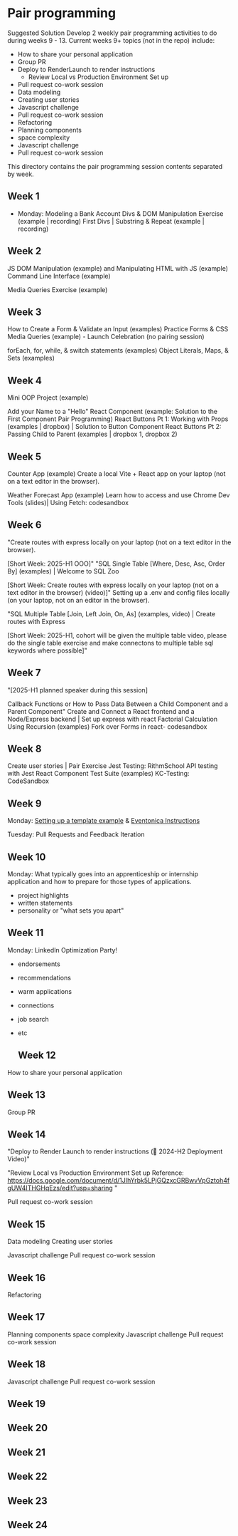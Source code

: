 # Pair programming

Suggested Solution
Develop 2 weekly pair programming activities to do during weeks 9 - 13. Current weeks 9+ topics (not in the repo) include:

- How to share your personal application
- Group PR
- Deploy to RenderLaunch to render instructions
  - Review Local vs Production Environment Set up
- Pull request co-work session
- Data modeling
- Creating user stories
- Javascript challenge
- Pull request co-work session
- Refactoring
- Planning components
- space complexity
- Javascript challenge
- Pull request co-work session

This directory contains the pair programming session contents separated by week.

## Week 1

- Monday: Modeling a Bank Account
  Divs & DOM Manipulation Exercise (example | recording)
  First Divs | Substring & Repeat (example | recording)

## Week 2

JS DOM Manipulation (example) and Manipulating HTML with JS (example)
Command Line Interface (example)

Media Queries Exercise (example)

## Week 3

How to Create a Form & Validate an Input (examples)
Practice Forms & CSS Media Queries (example) - Launch Celebration (no pairing session)

forEach, for, while, & switch statements (examples)
Object Literals, Maps, & Sets (examples)

## Week 4

Mini OOP Project (example)

Add your Name to a "Hello" React Component (example: Solution to the First Component Pair Programming)
React Buttons Pt 1: Working with Props (examples | dropbox) | Solution to Button Component
React Buttons Pt 2: Passing Child to Parent (examples | dropbox 1, dropbox 2)

## Week 5

Counter App (example)
Create a local Vite + React app on your laptop (not on a text editor in the browser).

Weather Forecast App (example)
Learn how to access and use Chrome Dev Tools (slides)| Using Fetch: codesandbox

## Week 6

"Create routes with express locally on your laptop (not on a text editor in the browser).

[Short Week: 2025-H1 OOO]"
"SQL Single Table [Where, Desc, Asc, Order By] (examples) | Welcome to SQL Zoo

[Short Week: Create routes with express locally on your laptop (not on a text editor in the browser) (video)]"
Setting up a .env and config files locally (on your laptop, not on an editor in the browser).

"SQL Multiple Table [Join, Left Join, On, As] (examples, video) | Create routes with Express

[Short Week: 2025-H1, cohort will be given the multiple table video, please do the single table exercise and make connectons to multiple table sql keywords where possible]"

## Week 7

"[2025-H1 planned speaker during this session]

Callback Functions or How to Pass Data Between a Child Component and a Parent Component"
Create and Connect a React frontend and a Node/Express backend | Set up express with react
Factorial Calculation Using Recursion (examples)
Fork over Forms in react- codesandbox

## Week 8

Create user stories | Pair Exercise
Jest Testing: RithmSchool
API testing with Jest
React Component Test Suite (examples)
KC-Testing: CodeSandbox

## Week 9

Monday: [Setting up a template example](https://github.com/Techtonica/curriculum/tree/03344f53c8f3436f87eb2d6597b538ab3e5ac75c/projects/2023TemplateWithVite) & [Eventonica Instructions](https://github.com/Techtonica/curriculum/tree/03344f53c8f3436f87eb2d6597b538ab3e5ac75c/projects/2023TemplateWithVite)

Tuesday: Pull Requests and Feedback Iteration

## Week 10

Monday: What typically goes into an apprenticeship or internship application and how to prepare for those types of applications.

- project highlights
- written statements
- personality or "what sets you apart"

## Week 11

Monday: LinkedIn Optimization Party!

- endorsements
- recommendations
- warm applications
- connections
- job search
- etc

  ## Week 12

How to share your personal application

## Week 13

Group PR

## Week 14

"Deploy to Render
Launch to render instructions
(🎦 2024-H2 Deployment Video)"

"Review Local vs Production Environment Set up
Reference: https://docs.google.com/document/d/1JIhYrbk5LPjGQzxcGRBwvVpGztoh4fgUW4ITHGHqEzs/edit?usp=sharing "

Pull request co-work session

## Week 15

Data modeling
Creating user stories

Javascript challenge
Pull request co-work session

## Week 16

Refactoring

## Week 17

Planning components
space complexity
Javascript challenge
Pull request co-work session

## Week 18

Javascript challenge
Pull request co-work session

## Week 19

## Week 20

## Week 21

## Week 22

## Week 23

## Week 24
